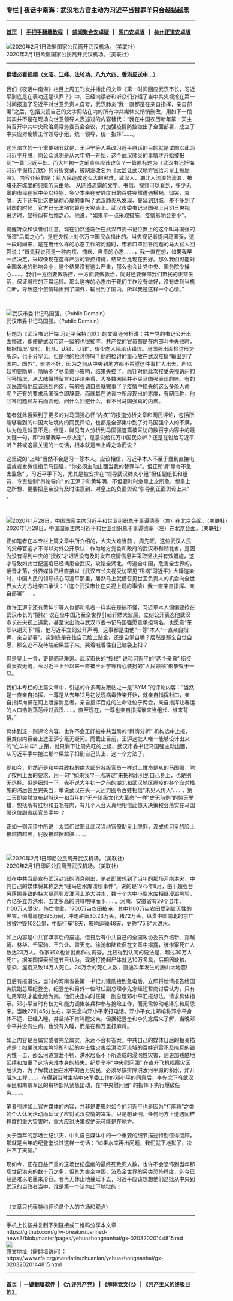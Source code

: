 ### 专栏 | 夜话中南海：武汉地方官主动为习近平当替罪羊只会越描越黑
------------------------

#### [首页](https://github.com/gfw-breaker/banned-news3/blob/master/README.md) &nbsp;&nbsp;|&nbsp;&nbsp; [手把手翻墙教程](https://github.com/gfw-breaker/guides/wiki) &nbsp;&nbsp;|&nbsp;&nbsp; [禁闻聚合安卓版](https://github.com/gfw-breaker/bn-android) &nbsp;&nbsp;|&nbsp;&nbsp; [网门安卓版](https://github.com/oGate2/oGate) &nbsp;&nbsp;|&nbsp;&nbsp; [神州正道安卓版](https://github.com/SzzdOgate/update) 



<div id="headerimg">
 <img alt="2020年2月1日欧盟国家公民离开武汉机场。（美联社）" src="https://www.rfa.org/mandarin/zhuanlan/yehuazhongnanhai/gx-02032020144815.html/AP_20033035808717.jpg/@@images/4de0c9a1-9eed-4268-b4c6-af4fbcc9a60b.jpeg" title="2020年2月1日欧盟国家公民离开武汉机场。（美联社）"/>
 <div id="headerimgcontents">
  <div id="headerimgcaption">
   <span>
    2020年2月1日欧盟国家公民离开武汉机场。（美联社）
   </span>
   <!-- zoomattribute -->
  </div>
  <!-- headerimgcaption -->
 </div>
 <!-- headerimagecontents -->
</div>

<hr/>


#### [翻墙必看视频（文昭、江峰、法轮功、八九六四、香港反送中...）](http://167.172.214.107/home.html)

<div id="storytext">
 <div>
  <div class="slot_header">
  </div>
 </div>
 <p>
  我们《夜话中南海》栏目上周五刊发并播出的文章《第一时间回应武汉市长，习近平到底是在表功还是认罪？》中，已经向读者和听众们介绍了当中共央视抢在第一时间报道了习近平对世卫负责人自夸，武汉肺炎“我一直都是在亲自指挥，亲自部署”之后，包括央视自己的文字网站在内的所有中共媒体又悄悄删改，用如下一段其实并不是在现场向世卫领导人表述过的内容替代：“我在中国农历新年第一天主持召开中共中央政治局常务委员会会议，对加强疫情防控做出了全面部署，成立了中央应对疫情工作领导小组，统一领导，统一指挥”……。
  <br/>
  <br/>
  这里暗含的一个重要细节就是，王沪宁等人篡改习近平原话的目的就是试图以此为习近平开脱，向公众说明是从大年初一开始，这个武汉肺炎的事情才开始被报到“一尊”习近平处。而大年初一之前责任应该谁负？一篇原标题为《武汉书记忏悔 习近平保持沉默》的分析文章，被网友改名为《太监让武汉地方官给习皇上擦屁股》。内容介绍的是：给人民造成这么大的灾难，武汉人、湖北人流浪的流浪，被堵死在城里的只能听天由命。 从网络流露的文字、书信、视频可以看到，多少无辜的市民在家中坐以待毙，多少本来在安静度日的百姓突然遭遇横祸，恸哭、哀嚎，天下还有比这更痛彻心扉的事吗？武汉肺炎从发现、蔓延到封城，差不多到了封国的时候，官方已无法把它算在天灾头上。武汉市委书记马国强上月31日央视采访时，显得似有后悔之心。他说，“如果早一点采取措施，疫情影响会更小”。
  <br/>
  <br/>
  提醒听众和读者们注意，现在仍然还端坐在武汉市委书记位置上的这个叫马国强的所谓“后悔之心”，是在央视上对亿万中国民众播出的。当央视记者提问马国强，这一段时间来，是在用什么样的心态工作的问题时，带着口罩回答问题的马大官人回答说：“首先我说我是一种内疚、愧疚、自责的心态…….，我一直在想，如果我早一点决定，采取像现在这样严厉的管控措施，结果会比现在要好。那么我们可能对全国各地的影响会小，这个结果没有这么严重，那么也会让党中央、国务院少操心……。我们一方面要做防控，一方面要做救治，同时还要保障我们市民的正常生活，保证城市的正常运转。那么这样的心态由于我们工作没有做好，没有做到当机立断，导致这个疫情输出到了国外，输出到了国内，所以我是这样一个心情。”
 </p>
 <p>
  <br/>
  <div class="image-inline captioned" style="width:660px;">
   <div style="width:660px;">
    <img alt="武汉市委书记马国强。（Public Domain）" src="https://www.rfa.org/mandarin/zhuanlan/yehuazhongnanhai/gx-02032020144815.html/4878331025048021343.jpg" title="武汉市委书记马国强。（Public Domain）"/>
   </div>
   <div class="image-caption">
    <span style="width:660px;">
     武汉市委书记马国强。（Public Domain）
    </span>
    <span class="copyright">
    </span>
   </div>
  </div>
 </p>
 <p>
  标题为《武汉书记忏悔 习近平保持沉默》的文章还分析说：共产党的书记公开出面悔过，即便是武汉市这一级的也很稀罕。共产党的官员都是在内部斗争失败时，根据情况“交代、批斗、认错、认罪”，很少向人民承认错误。马国强出面检讨形势所迫，也十分罕见。但是他的检讨够吗？他的检讨的重心放在武汉疫情“输出到了国内、国外”，影响不好，因为之前从中央到地方都不希望这件事扩大出去，所以起初要隐瞒，隐瞒不了尽量缩小影响，结果失控了。而针对他此次接受央视访问的问答情况，从大陆微博留言和评论来看，大多数网民并不买马国强表现的账。有的网民直指他应该感到内疚，有的强调自责就完事了？疫情中损失的这么多条人命呢？还有的要求马国强立即辞职。而就其在访谈中所展现出的态度，有网民称，他回答问题顾左右而言他，问什么回避什么，看不出马国强真的内疚。
  <br/>
  <br/>
  笔者就此搜索到了更多的对马国强心怀“内疚”的报道分析文章和网民评论，包括所能够看到的中国大陆境内的网民评论，也都是全部集中到了对马国强个人的不满，认为他是诚意不足。但是，鲜见有人分析到马国强这篇被采访的数百字内容中的最关键一句，即“如果我早一点决定”，是意说给亿万中国民众听？还是在说给习近平听？甚或这最关键的一句话，根本就是奉上峰之命而说？
  <br/>
  <br/>
  这里说的“上峰”当然不会是习一尊本人。应该相信，习近平本人不至于蠢到直接电话或者发微信指示马国强，“你必须主动出面当我的替罪羊”。但正所谓“皇帝不急太监急” ，习近平手下的，尤其是被安排在“领导武汉肺炎小组”担任副组长和组员，专责控制“舆论导向” 的王沪宁和黄坤明，不但要时时急皇上之所急，想皇上之所想，更要把皇帝没有及时注意到、对皇上的负面舆论“引导到正面舆论上来” 。
 </p>
 <p>
  <br/>
  <div class="image-inline captioned" style="width:2500px;">
   <div style="width:2500px;">
    <img alt="2020年1月28日，中国国家主席习近平和世卫组织总干事谭德塞（左）在北京会面。（美联社）" src="https://www.rfa.org/mandarin/pinglun/linbaohua/lbh-02032020105530.html/1" title="2020年1月28日，中国国家主席习近平和世卫组织总干事谭德塞（左）在北京会面。（美联社）"/>
   </div>
   <div class="image-caption">
    <span style="width:2500px;">
     2020年1月28日，中国国家主席习近平和世卫组织总干事谭德塞（左）在北京会面。（美联社）
    </span>
    <span class="copyright">
    </span>
   </div>
  </div>
 </p>
 <p>
  正如笔者在本专栏上篇文章中所介绍的，大灾大难当前 ，周先旺，这位武汉人民的父母官这才不得以对外公开承认：作为地方党委和政府的武汉市和湖北省，是因为没有得到中央的“授权”才迟迟没有及时发布疫情信息并采取坚决并有效措施，这才导致如此世纪瘟疫已经祸患全武汉，攻陷全湖北，传遍全中国，危害全世界的。话音才落，外界媒体已经直接以《武汉市长央视受访罕见“甩锅”习近平》大肆渲染时，中国人民的领导核心习近平那里，居然马上就借召见世卫负责人的机会向全世界大大方方地亲口承认：“（这个武汉市长在央视上说的事情）我一直亲自指挥、亲自部署”……。
  <br/>
  <br/>
  也许王沪宁还有黄坤宁等人也都和笔者一样实在是搞不懂，习近平本人偏偏要抢在武汉市长的“授权” 说在全中国乃至全世界引起轩然大波后，立刻公开表态他武汉市长在央视上道歉，甚至说出他与武汉市委书记马国强愿意承担骂名，也愿意“革职以谢天下”后，他习近平立刻公开声明，这事都是由他“一尊”本人“一直亲自指挥，亲自部署”。这到底是在往自己脸上贴金，还是自掌自嘴？居然是那么自觉自愿，那么迫不及待端起屎盆子来，哭着喊着往自己脑袋上扣？
  <br/>
  <br/>
  但是皇上一言，更是驷马难追。武汉市长的“授权” 说和习近平的“两个亲自” 衔接得天衣无缝，令习近平上台以来一直被王沪宁等精心装扮的“人民领袖”形象毁于一旦。
  <br/>
  <br/>
  我们本专栏的上篇文章中，引述的许多网友跟帖之一是“BYM ”的评论内容：“当然是一直亲自指挥，一尊是从去年12月初发现病毒传染开始，就亲自指挥封口，亲自指挥拘捕在网上泄露消息者，亲自指挥百姓的生命让位于两会，亲自指挥让春运的人口浩浩荡荡经过武汉……。直至现在，一尊也亲自指挥谁来当组长、谁来背锅。”
  <br/>
  <br/>
  具体到这一则评论内容，也许不会正好被中共当局的“舆情分析” 机构选中上报，但类似内容会上达王沪宁毫无疑问。而截止目前，王沪这批人唯一能够设计出来的“亡羊补牢” 之策，就只剩下让周先旺的上级、武汉市委书记马国强主动出面，从习近平手中抢过那个屎盆子扣到自己头上，这一个方法了。
  <br/>
  <br/>
  现如今，仍然还是和中共政权的绝大部分各级官员一样对上惟命是从的马国强，除了按照上面的要求，用一句““如果我早一点决定”来把祸水引到自己身上，也是别无选择。但是细想一下，先不说大年初一之前的湖北和武汉地区瘟疫的各个应对措施的滞后甚至完失当，单说武汉在头一天还力图令百姓相信“未见人传人”……，第二天即突然宣布封城这一和当年的“无产阶级文化大革命”一样“史无前例”的惊天举措，包括所有红粉和五毛在内，有几个人会天真地相信此惊天决策权会落实在马国强这位副省级官员手中 ？
  <br/>
  <br/>
  正如一则网评中所说：太监们试图让武汉当地官僚助皇上脱罪，没成想习皇的脸上被越描越黑，屁股被越擦越脏……。
 </p>
 <p>
  <br/>
  <div class="image-inline captioned" style="width:1872px;">
   <div style="width:1872px;">
    <img alt="2020年2月1日印尼公民离开武汉机场。（美联社）" src="https://www.rfa.org/mandarin/zhuanlan/yehuazhongnanhai/gx-02032020144815.html/AP_20033078537463.jpg" title="2020年2月1日印尼公民离开武汉机场。（美联社）"/>
   </div>
   <div class="image-caption">
    <span style="width:1872px;">
     2020年2月1日印尼公民离开武汉机场。（美联社）
    </span>
    <span class="copyright">
    </span>
   </div>
  </div>
 </p>
 <p>
  就在中共当局宣布武汉封城的消息刚出，笔者即联想到了当年的那场河南洪灾，中共自己的媒体将其称之为“驻马店水库溃坝事件”。说的是1975年8月，由于超强台风莲娜导致的特大暴雨引发淮河上游大洪水，数十个大中小型水库相继漫溢垮坝，六亿多立方洪水，五丈多高的洪峰咆哮而下……。河南、安徽省有29个县市、1100万人受灾，伤亡惨重，1700万亩农田被淹。其中1100万亩农田受到毁灭性的灾害，倒塌房屋596万间，冲走耕畜30.23万头，猪72万头，纵贯中国南北的京广线被冲毁102公里，中断行车18天，影响运输48天，史称“75.8”大洪水。
  <br/>
  <br/>
  如上内容是中共官媒事后的描述，但日后有中共自己的全国政协委员乔培新、孙越崎、林华、千家驹、王兴让、雷天觉、徐驰和陆钦侃在文章中揭露，该惨案死亡人数达23万人。作家郑义也曾就此作过调查。比较得到认同的说法是，超过30万人死亡。据美国探索频道节目认为，现场打捞起尸体就达10万多具，后期因缺粮、感染、瘟疫又致14万人死亡。24万余的死亡人数，直逼次年发生的唐山大地震!
  <br/>
  <br/>
  日后有报道说，当时的河南省委第一书记刘建勋接到急电后，立即将险情报告给国务院副总理纪登奎。纪登奎和另外一位时任副总理李先念经短暂商讨后认为，只有动用军队才能化险为夷。他们决定向时任第一副总理邓小平汇报想法，请求具体指示。邓小平当时有权力和能力调集各兵种参与抢险工作，而无需惊动毛泽东和周恩来。当晚22时45分左右，李先念向邓小平家打电话。邓小平女儿邓榕称邓小平身体不适，已经入睡，并坚持不肯叫醒父亲。但据纪登奎和李先念后来了解，当晚邓小平并没有生病，也没有入睡，而是在和万里打麻将。
  <br/>
  <br/>
  如上内容是否属实或者完全属实，永远不会有答案。中共自己的媒体日后的相关描述是：如果说水库垮坝所引起的冲击性灾害给洪汝河流域的百姓迅雷不及掩耳的毁灭性一击，那么河道宣泄不畅、洪水居高不下所造成的浸泡性灾害，则更加残酷地延续和加重了这场灾难本身的损失。纪登奎率“中央慰问团” 在直升飞机视察灾区后认为，为了解救还困在水中的百万灾民，必须尽快排除洪汝河平原的积水，炸开阻水工程……。在得到当时主持中央军委工作的邓小平的同意后，李先念下令武汉军区和南京军区的舟桥部队紧急出动，在“中央慰问团” 的指挥下执行爆破任务……。
  <br/>
  <br/>
  笔者引述如上官方媒体的内容，并非是要影射如今的习近平也是因为“打麻将”之类的个人休闲活动而延误了应对武汉疫情的决策。只是想证明，任何地方上遭遇同样程度的重大灾害时，重大应对决策权绝无可能是在地方。
  <br/>
  <br/>
  关于当年的那场世纪洪灾，中共自己媒体中的一个重要的细节描述特别值得回顾，那就是当年的纪登奎说过这样一句话：“如果水库再出问题，我们就下地狱了，决升不了天堂。”
  <br/>
  <br/>
  现如今，正在日益严重的这场世纪瘟疫的最终死致死人数，也许不会恐怖到当年那场世纪洪灾的数十万之多，但其为害全中国、波及全世界的另类恐怖程度，迄今已经是难以笔墨来形容。若再无休止地蔓延下去，习近平应该想想他们这批从中央到武汉的当政者当中，谁是第一个该为此下地狱的！
  <br/>
  <br/>
  <br/>
  （文章只代表特约评论员个人的立场和观点）
 </p>
</div>

<hr/>
手机上长按并复制下列链接或二维码分享本文章：<br/>
https://github.com/gfw-breaker/banned-news3/blob/master/pages/yehuazhongnanhai/gx-02032020144815.md <br/>
<a href='https://github.com/gfw-breaker/banned-news3/blob/master/pages/yehuazhongnanhai/gx-02032020144815.md'><img src='https://github.com/gfw-breaker/banned-news3/blob/master/pages/yehuazhongnanhai/gx-02032020144815.md.png'/></a> <br/>
原文地址（需翻墙访问）：https://www.rfa.org/mandarin/zhuanlan/yehuazhongnanhai/gx-02032020144815.html


------------------------
#### [首页](https://github.com/gfw-breaker/banned-news3/blob/master/README.md) &nbsp;|&nbsp; [一键翻墙软件](https://github.com/gfw-breaker/nogfw/blob/master/README.md) &nbsp;| [《九评共产党》](https://github.com/gfw-breaker/9ping.md/blob/master/README.md#九评之一评共产党是什么) | [《解体党文化》](https://github.com/gfw-breaker/jtdwh.md/blob/master/README.md) | [《共产主义的终极目的》](https://github.com/gfw-breaker/gczydzjmd.md/blob/master/README.md)


<img src='http://gfw-breaker.win/banned-news3/pages/yehuazhongnanhai/gx-02032020144815.md' width='0px' height='0px'/>